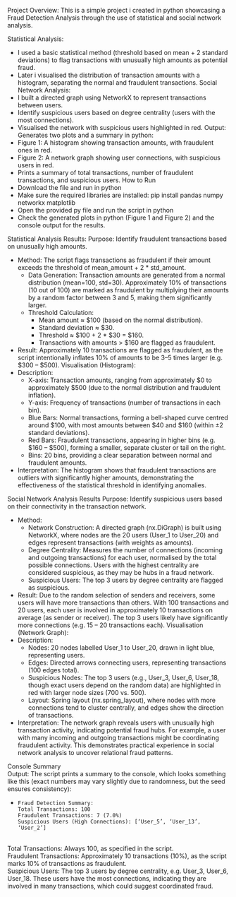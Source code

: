 Project Overview: This is a simple project i created in python showcasing a Fraud Detection Analysis through the use of statistical and social network analysis.

Statistical Analysis:
* I used a basic statistical method (threshold based on mean + 2 standard deviations) to flag transactions with unusually high amounts as potential fraud.
* Later i visualised the distribution of transaction amounts with a histogram, separating the normal and fraudulent transactions.
Social Network Analysis:
* I built a directed graph using NetworkX to represent transactions between users.
* Identify suspicious users based on degree centrality (users with the most connections).
* Visualised the network with suspicious users highlighted in red.
Output: Generates two plots and a summary in python:
* Figure 1: A histogram showing transaction amounts, with fraudulent ones in red.
* Figure 2: A network graph showing user connections, with suspicious users in red.
* Prints a summary of total transactions, number of fraudulent transactions, and suspicious users.
How to Run
* Download the file and run in python
* Make sure the required libraries are installed: pip install pandas numpy networkx matplotlib
* Open the provided py file and run the script in python
* Check the generated plots in python (Figure 1 and Figure 2) and the console output for the results.

Statistical Analysis Results:
Purpose: Identify fraudulent transactions based on unusually high amounts.
* Method: The script flags transactions as fraudulent if their amount exceeds the threshold of mean_amount + 2 * std_amount.
  * Data Generation: Transaction amounts are generated from a normal distribution (mean=100, std=30). Approximately 10% of transactions (10 out of 100) are marked as fraudulent by multiplying their amounts by a random factor between 3 and 5, making them significantly larger.
  * Threshold Calculation:
    * Mean amount ≈ $100 (based on the normal distribution).
    * Standard deviation ≈ $30.
    * Threshold ≈ $100 + 2 * $30 = $160.
    * Transactions with amounts > $160 are flagged as fraudulent.
* Result: Approximately 10 transactions are flagged as fraudulent, as the script intentionally inflates 10% of amounts to be 3–5 times larger (e.g. $300 – $500).
Visualisation (Histogram):
* Description:
  * X-axis: Transaction amounts, ranging from approximately $0 to approximately $500 (due to the normal distribution and fraudulent inflation).
  * Y-axis: Frequency of transactions (number of transactions in each bin).
  * Blue Bars: Normal transactions, forming a bell-shaped curve centred around $100, with most amounts between $40 and $160 (within ±2 standard deviations).
  * Red Bars: Fraudulent transactions, appearing in higher bins (e.g. $160 – $500), forming a smaller, separate cluster or tail on the right.
  * Bins: 20 bins, providing a clear separation between normal and fraudulent amounts.
* Interpretation: The histogram shows that fraudulent transactions are outliers with significantly higher amounts, demonstrating the effectiveness of the statistical threshold in identifying anomalies.

Social Network Analysis Results
Purpose: Identify suspicious users based on their connectivity in the transaction network.
* Method:
  * Network Construction: A directed graph (nx.DiGraph) is built using NetworkX, where nodes are the 20 users (User_1 to User_20) and edges represent transactions (with weights as amounts).
  * Degree Centrality: Measures the number of connections (incoming and outgoing transactions) for each user, normalised by the total possible connections. Users with the highest centrality are considered suspicious, as they may be hubs in a fraud network.
  * Suspicious Users: The top 3 users by degree centrality are flagged as suspicious.
* Result: Due to the random selection of senders and receivers, some users will have more transactions than others. With 100 transactions and 20 users, each user is involved in approximately 10 transactions on average (as sender or receiver). The top 3 users likely have significantly more connections (e.g. 15 – 20 transactions each).
Visualisation (Network Graph):
* Description:
  * Nodes: 20 nodes labelled User_1 to User_20, drawn in light blue, representing users.
  * Edges: Directed arrows connecting users, representing transactions (100 edges total).
  * Suspicious Nodes: The top 3 users (e.g., User_3, User_6, User_18, though exact users depend on the random data) are highlighted in red with larger node sizes (700 vs. 500).
  * Layout: Spring layout (nx.spring_layout), where nodes with more connections tend to cluster centrally, and edges show the direction of transactions.
* Interpretation: The network graph reveals users with unusually high transaction activity, indicating potential fraud hubs. For example, a user with many incoming and outgoing transactions might be coordinating fraudulent activity. This demonstrates practical experience in social network analysis to uncover relational fraud patterns.

Console Summary
<br> Output: The script prints a summary to the console, which looks something like this (exact numbers may vary slightly due to randomness, but the seed ensures consistency):
*     Fraud Detection Summary:
      Total Transactions: 100
      Fraudulent Transactions: 7 (7.0%)
      Suspicious Users (High Connections): [‘User_5’, ‘User_13’, ‘User_2’]
<br> Total Transactions: Always 100, as specified in the script. 
<br> Fraudulent Transactions: Approximately 10 transactions (10%), as the script marks 10% of transactions as fraudulent. 
<br> Suspicious Users: The top 3 users by degree centrality, e.g. User_3, User_6, User_18. These users have the most connections, indicating they are involved in many transactions, which could suggest coordinated fraud.
